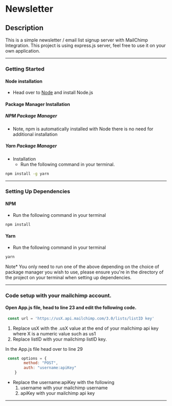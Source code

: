 
# Newsletter

## Description
This is a simple newsletter / email list signup server with MailChimp Integration.
This project is using express.js server, feel free to use it on your own application.

---

### **Getting Started**

#### **Node installation**
* Head over to [Node](https://nodejs.org/en/ "Node.js Download") and install Node.js

#### **Package Manager Installation**
##### NPM Package Manager
* Note, npm is automatically installed with Node there is no need for additional installation

##### Yarn Package Manager
* Installation
    * Run the following command in your terminal.
 ```bash
 npm install -g yarn
 ```

---

### **Setting Up Dependencies**

#### NPM
* Run the following command in your terminal
```bash
npm install
```
#### Yarn
* Run the following command in your terminal
```bash
yarn
```

Note\* You only need to run one of the above depending on the choice of package manager you wish to use, please ensure you're in the directory of the project on your terminal when setting up dependencies.

---

### **Code setup with your mailchimp account.**

#### Open App.js file, head to line 23 and edit the following code.

```javascript
 const url = 'https://usX.api.mailchimp.com/3.0/lists/listID key'
```

1. Replace usX with the .usX value at the end of your mailchimp api key where X is a numeric value such as us1
1. Replace listID with your mailchimp listID key.

In the App.js file head over to line 29

```javascript
 const options = {
        method: "POST",
        auth: "username:apiKey"
    }
```
* Replace the username:apiKey with the following
    1. username with your mailchimp username
    1. apiKey with your mailchimp api key
---





